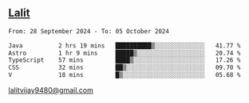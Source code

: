 ## [Lalit](https://lalit.sh)

<!--START_SECTION:waka-->

```txt
From: 28 September 2024 - To: 05 October 2024

Java          2 hrs 19 mins   ██████████▒░░░░░░░░░░░░░░   41.77 %
Astro         1 hr 9 mins     █████▒░░░░░░░░░░░░░░░░░░░   20.74 %
TypeScript    57 mins         ████▒░░░░░░░░░░░░░░░░░░░░   17.26 %
CSS           32 mins         ██▒░░░░░░░░░░░░░░░░░░░░░░   09.70 %
V             18 mins         █▒░░░░░░░░░░░░░░░░░░░░░░░   05.68 %
```

<!--END_SECTION:waka-->

lalitvijay9480@gmail.com

